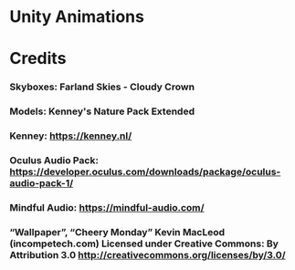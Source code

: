 # Unity Animations

# Credits
### Skyboxes: Farland Skies - Cloudy Crown
### Models: Kenney's Nature Pack Extended
### Kenney: https://kenney.nl/
### Oculus Audio Pack: https://developer.oculus.com/downloads/package/oculus-audio-pack-1/
### Mindful Audio: https://mindful-audio.com/
### “Wallpaper”, “Cheery Monday” Kevin MacLeod (incompetech.com) Licensed under Creative Commons: By Attribution 3.0 http://creativecommons.org/licenses/by/3.0/
